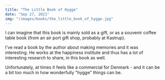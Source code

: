```yaml
---
title: "The Little Book of Hygge"
date: "Sep 27, 2021"
img: "/images/books/the_little_book_of_hygge.jpg"
---
```


I can imagine that this book is mainly sold as a gift, or as a souvenir
coffee table book (from an air port gift shop, probably at Kastrup).

I've read a book by the author about making memories and it was interesting.
He works at the happiness institute and thus has a lot of interesting research
to share, in this book as well.

Unfortunately, at times it feels like a commercial for Denmark - and it can
be a bit too much in how wonderfully "hygge" things can be.